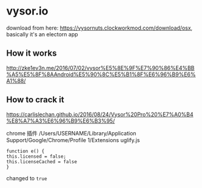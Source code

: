 # vysor.io

<!--
ID: 1fa7b363-a226-4ec9-a8d2-c678d8ee10c4
Status: publish
Date: 2017-05-29T13:50:00
Modified: 2017-05-29T13:50:00
wp_id: 538
-->

download from here: https://vysornuts.clockworkmod.com/download/osx, basically it's an electorn app

How it works
------

http://zke1ev3n.me/2016/07/02/vysor%E5%8E%9F%E7%90%86%E4%BB%A5%E5%8F%8AAndroid%E5%90%8C%E5%B1%8F%E6%96%B9%E6%A1%88/

How to crack it
------

https://carlislechan.github.io/2016/08/24/Vysor%20Pro%20%E7%A0%B4%E8%A7%A3%E6%96%B9%E6%B3%95/

chrome 插件
/Users/USERNAME/Library/Application Support/Google/Chrome/Profile 1/Extensions
uglify.js

```
function e() {
this.licensed = false;
this.licenseCached = false
}
```

changed to `true`